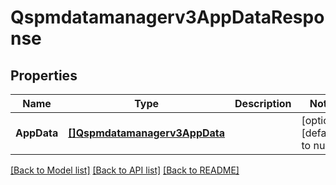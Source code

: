 # Qspmdatamanagerv3AppDataResponse

## Properties
Name | Type | Description | Notes
------------ | ------------- | ------------- | -------------
**AppData** | [**[]Qspmdatamanagerv3AppData**](qspmdatamanagerv3AppData.md) |  | [optional] [default to null]

[[Back to Model list]](../README.md#documentation-for-models) [[Back to API list]](../README.md#documentation-for-api-endpoints) [[Back to README]](../README.md)

